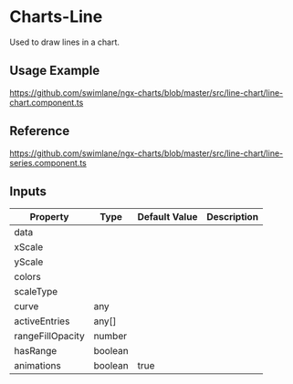    
  # Charts-Line

  Used to draw lines in a chart.

 ## Usage Example

  https://github.com/swimlane/ngx-charts/blob/master/src/line-chart/line-chart.component.ts

  ## Reference
  
https://github.com/swimlane/ngx-charts/blob/master/src/line-chart/line-series.component.ts

  ## Inputs
| Property | Type | Default Value | Description |
| --- | --- | --- | --- |
  | data||||
  | xScale||||
  | yScale||||
  | colors||||
  | scaleType||||
  | curve | any|||
  | activeEntries |any[]|||
  | rangeFillOpacity | number|||
  | hasRange | boolean|||
  | animations| boolean | true|||